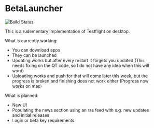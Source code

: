BetaLauncher
============

[![Build Status](https://travis-ci.org/DJLectr0/BetaLauncher.svg)](https://travis-ci.org/DJLectr0/BetaLauncher)

This is a rudementary implementation of Testflight on desktop.

What is currently working:

- You can download apps
- They can be launched
- Updating works but after every restart it forgets you updated (This needs fixing on the QT code, so I do not have any idea when this will word)
- Uploading works and push for that will come later this week, but the progress is broken and finishing does not work either (Progress now works on mac)

What is planned:

- New UI
- Populating the news section using an rss feed with e.g. new updates and initial releases
- Login or beta key requirements
